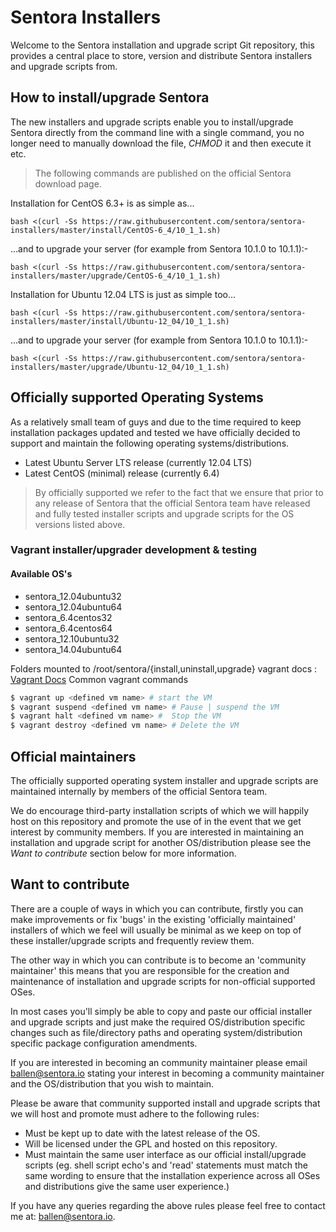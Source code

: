 Sentora Installers
=================

Welcome to the Sentora installation and upgrade script Git repository, this provides a central place to store, version and distribute Sentora installers and upgrade scripts from.

## How to install/upgrade Sentora ##

The new installers and upgrade scripts enable you to install/upgrade  Sentora directly from the command line with a single command, you no longer need to manually download the file, *CHMOD* it and then execute it etc.

> The following commands are published on the official Sentora download page.

Installation for CentOS 6.3+ is as simple as...

```bash <(curl -Ss https://raw.githubusercontent.com/sentora/sentora-installers/master/install/CentOS-6_4/10_1_1.sh)```

...and to upgrade your server (for example from Sentora 10.1.0 to 10.1.1):-

```bash <(curl -Ss https://raw.githubusercontent.com/sentora/sentora-installers/master/upgrade/CentOS-6_4/10_1_1.sh)```

Installation for Ubuntu 12.04 LTS is just as simple too...

```bash <(curl -Ss https://raw.githubusercontent.com/sentora/sentora-installers/master/install/Ubuntu-12_04/10_1_1.sh)```

...and to upgrade your server (for example from Sentora 10.1.0 to 10.1.1):-

```bash <(curl -Ss https://raw.githubusercontent.com/sentora/sentora-installers/master/upgrade/Ubuntu-12_04/10_1_1.sh)```

## Officially supported Operating Systems ##

As a relatively small team of guys and due to the time required to keep installation packages updated and tested we have officially decided to support and maintain the following operating systems/distributions.

- Latest Ubuntu Server LTS release (currently 12.04 LTS)
- Latest CentOS (minimal) release (currently 6.4)

> By officially supported we refer to the fact that we ensure that prior to any release of Sentora that the official Sentora team have released and fully tested installer scripts and upgrade scripts for the OS versions listed above.

### Vagrant installer/upgrader development & testing ###

#### Available OS's ####

- sentora_12.04ubuntu32
- sentora_12.04ubuntu64
- sentora_6.4centos32
- sentora_6.4centos64
- sentora_12.10ubuntu32
- sentora_14.04ubuntu64

Folders mounted to /root/sentora/{install,uninstall,upgrade}
vagrant docs : [Vagrant Docs](https://docs.vagrantup.com/v2/ "Vagrant docs")
Common vagrant commands
```bash
$ vagrant up <defined vm name> # start the VM
$ vagrant suspend <defined vm name> # Pause | suspend the VM
$ vagrant halt <defined vm name> #  Stop the VM
$ vagrant destroy <defined vm name> # Delete the VM
```

## Official maintainers ##

The officially supported operating system installer and upgrade scripts are maintained internally by members of the official Sentora team.

We do encourage third-party installation scripts of which we will happily host on this repository and promote the use of in the event that we get interest by community members. If you are interested in maintaining an installation and upgrade script for another OS/distribution please see the *Want to contribute* section below for more information.

## Want to contribute ##

There are a couple of ways in which you can contribute, firstly you can make improvements or fix 'bugs' in the existing 'officially maintained' installers of which we feel will usually be minimal as we keep on top of these installer/upgrade scripts and frequently review them.

The other way in which you can contribute is to become an 'community maintainer' this means that you are responsible for the creation and maintenance of installation and upgrade scripts for non-official supported OSes.

In most cases you'll simply be able to copy and paste our official installer and upgrade scripts and just make the required OS/distribution specific changes such as file/directory paths and operating system/distribution specific package configuration amendments.

If you are interested in becoming an community maintainer please email [ballen@sentora.io](mailto:ballen@sentora.io) stating your interest in becoming a community maintainer and the OS/distribution that you wish to maintain.

Please be aware that community supported install and upgrade scripts that we will host and promote must adhere to the following rules:

- Must be kept up to date with the latest release of the OS.
- Will be licensed under the GPL and hosted on this repository.
- Must maintain the same user interface as our official install/upgrade scripts (eg. shell script echo's and 'read' statements must match the same wording to ensure that the installation experience across all OSes and distributions give the same user experience.)

If you have any queries regarding the above rules please feel free to contact me at: [ballen@sentora.io](mailto:ballen@sentora.io).

